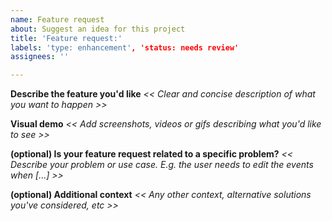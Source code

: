 ```yaml
---
name: Feature request
about: Suggest an idea for this project
title: 'Feature request:'
labels: 'type: enhancement', 'status: needs review'
assignees: ''

---
```


**Describe the feature you'd like**
_<< Clear and concise description of what you want to happen >>_

**Visual demo**
_<< Add screenshots, videos or gifs describing what you'd like to see >>_

**(optional) Is your feature request related to a specific problem?**
_<< Describe your problem or use case. E.g. the user needs to edit the events when [...] >>_

**(optional) Additional context**
_<< Any other context, alternative solutions you've considered, etc >>_
